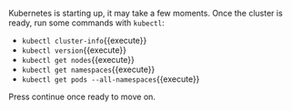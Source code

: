Kubernetes is starting up, it may take a few moments. Once the cluster is ready,
run some commands with `kubectl`:

- `kubectl cluster-info`{{execute}}
- `kubectl version`{{execute}}
- `kubectl get nodes`{{execute}}
- `kubectl get namespaces`{{execute}}
- `kubectl get pods --all-namespaces`{{execute}}

Press continue once ready to move on.
